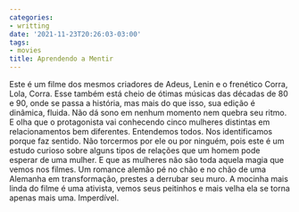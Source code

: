 ```yaml
---
categories:
- writting
date: '2021-11-23T20:26:03-03:00'
tags:
- movies
title: Aprendendo a Mentir
---
```


Este é um filme dos mesmos criadores de Adeus, Lenin e o frenético Corra, Lola, Corra. Esse também está cheio de ótimas músicas das décadas de 80 e 90, onde se passa a história, mas mais do que isso, sua edição é dinâmica, fluida. Não dá sono em nenhum momento nem quebra seu ritmo. E olha que o protagonista vai conhecendo cinco mulheres distintas em relacionamentos bem diferentes. Entendemos todos. Nos identificamos porque faz sentido. Não torcermos por ele ou por ninguém, pois este é um estudo curioso sobre alguns tipos de relações que um homem pode esperar de uma mulher. E que as mulheres não são toda aquela magia que vemos nos filmes. Um romance alemão pé no chão e no chão de uma Alemanha em transformação, prestes a derrubar seu muro. A mocinha mais linda do filme é uma ativista, vemos seus peitinhos e mais velha ela se torna apenas mais uma. Imperdível.